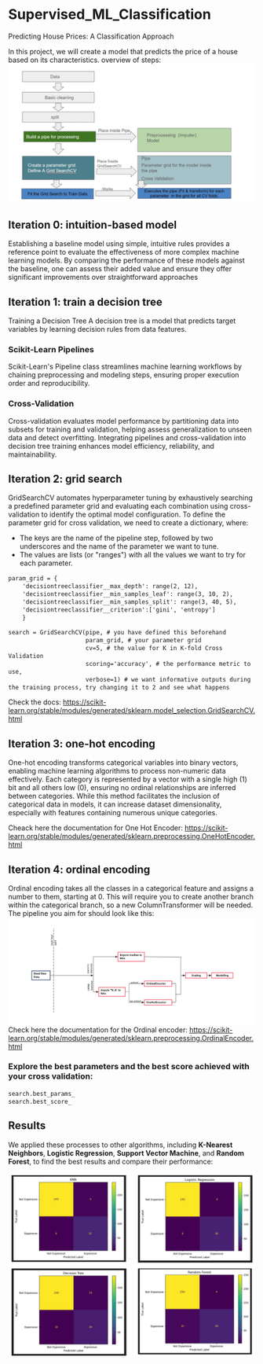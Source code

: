 # Supervised_ML_Classification
Predicting House Prices: A Classification Approach

In this project, we will create a model that predicts the price of a house based on its characteristics.
 overview of steps:
 ![Steps Project](images/Steps.jpeg)


 
 
## Iteration 0: intuition-based model
Establishing a baseline model using simple, intuitive rules provides a reference point to evaluate the effectiveness of more complex machine learning models. By comparing the performance of these models against the baseline, one can assess their added value and ensure they offer significant improvements over straightforward approaches

## Iteration 1: train a decision tree
Training a Decision Tree
A decision tree is a model that predicts target variables by learning decision rules from data features.
### Scikit-Learn Pipelines
Scikit-Learn's Pipeline class streamlines machine learning workflows by chaining preprocessing and modeling steps, ensuring proper execution order and reproducibility.
### Cross-Validation
Cross-validation evaluates model performance by partitioning data into subsets for training and validation, helping assess generalization to unseen data and detect overfitting.
Integrating pipelines and cross-validation into decision tree training enhances model efficiency, reliability, and maintainability.


## Iteration 2: grid search
GridSearchCV automates hyperparameter tuning by exhaustively searching a predefined parameter grid and evaluating each combination using cross-validation to identify the optimal model configuration.
To define the parameter grid for cross validation, we need to create a dictionary, where:

- The keys are the name of the pipeline step, followed by two underscores and the name of the parameter we want to tune.
- The values are lists (or "ranges") with all the values we want to try for each parameter.

```
param_grid = {
    'decisiontreeclassifier__max_depth': range(2, 12),
    'decisiontreeclassifier__min_samples_leaf': range(3, 10, 2),
    'decisiontreeclassifier__min_samples_split': range(3, 40, 5),
    'decisiontreeclassifier__criterion':['gini', 'entropy']
    }
```
```
search = GridSearchCV(pipe, # you have defined this beforehand
                      param_grid, # your parameter grid
                      cv=5, # the value for K in K-fold Cross Validation
                      scoring='accuracy', # the performance metric to use,
                      verbose=1) # we want informative outputs during the training process, try changing it to 2 and see what happens
```
Check the docs: https://scikit-learn.org/stable/modules/generated/sklearn.model_selection.GridSearchCV.html


## Iteration 3: one-hot encoding
One-hot encoding transforms categorical variables into binary vectors, enabling machine learning algorithms to process non-numeric data effectively. Each category is represented by a vector with a single high (1) bit and all others low (0), ensuring no ordinal relationships are inferred between categories. While this method facilitates the inclusion of categorical data in models, it can increase dataset dimensionality, especially with features containing numerous unique categories. 

Cheack here the documentation for One Hot Encoder: https://scikit-learn.org/stable/modules/generated/sklearn.preprocessing.OneHotEncoder.html


## Iteration 4: ordinal encoding
Ordinal encoding takes all the classes in a categorical feature and assigns a number to them, starting at 0.
This will require you to create another branch within the categorical branch, so a new ColumnTransformer will be needed. The pipeline you aim for should look like this: 
![Steps Project](images/Ordinal_cat.png)
Check here the documentation for the Ordinal encoder: https://scikit-learn.org/stable/modules/generated/sklearn.preprocessing.OrdinalEncoder.html


### Explore the best parameters and the best score achieved with your cross validation:

```
search.best_params_
search.best_score_
```
## Results
We applied these processes to other algorithms, including **K-Nearest Neighbors**, **Logistic Regression**, **Support Vector Machine**, and **Random Forest**, to find the best results and compare their performance: 

![Compare](images/Compare_Models.jpg)

